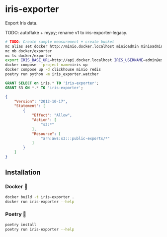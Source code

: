 # iris-exporter

Export Iris data.

TODO: autoflake + mypy; rename v1 to iris-exporter-legacy.

```bash
# TODO: Create sample measurement + create bucket
mc alias set docker http://minio.docker.localhost minioadmin minioadmin
mc mb docker/exporter
mc ls docker/exporter
export IRIS_BASE_URL=http://api.docker.localhost IRIS_USERNAME=admin@example.org IRIS_PASSWORD=admin
docker compose --project-name=iris up
docker compose up -d clickhouse minio redis
poetry run python -m iris_exporter.watcher
```

```sql
GRANT SELECT on iris.* TO 'iris-exporter';
GRANT S3 ON *.* TO 'iris-exporter';
```

```json
{
    "Version": "2012-10-17",
    "Statement": [
        {
            "Effect": "Allow",
            "Action": [
                "s3:*"
            ],
            "Resource": [
                "arn:aws:s3:::public-exports/*"
            ]
        }
    ]
}
```

## Installation

### Docker 🐳

```bash
docker build -t iris-exporter .
docker run iris-exporter --help
```

### Poetry 🐍

```bash
poetry install
poetry run iris-exporter --help
```
